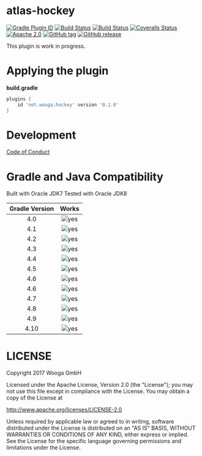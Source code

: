 atlas-hockey
=================

[![Gradle Plugin ID](https://img.shields.io/badge/gradle-net.wooga.build--unity-brightgreen.svg?style=flat-square)](https://plugins.gradle.org/plugin/net.wooga.build-unity)
[![Build Status](https://wooga-shields.herokuapp.com/jenkins/s/https/atlas-jenkins.wooga.com/job/atlas-plugins/job/atlas-hockey/job/master.svg?style=flat-square)]()
[![Build Status](https://img.shields.io/travis/wooga/atlas-hockey/master.svg?style=flat-square)](https://travis-ci.org/wooga/atlas-hockey)
[![Coveralls Status](https://img.shields.io/coveralls/wooga/atlas-hockey/master.svg?style=flat-square)](https://coveralls.io/github/wooga/atlas-hockey?branch=master)
[![Apache 2.0](https://img.shields.io/badge/license-Apache%202-blue.svg?style=flat-square)](https://raw.githubusercontent.com/wooga/atlas-hockey/master/LICENSE)
[![GitHub tag](https://img.shields.io/github/tag/wooga/atlas-hockey.svg?style=flat-square)]()
[![GitHub release](https://img.shields.io/github/release/wooga/atlas-hockey.svg?style=flat-square)]()

This plugin is work in progress.

# Applying the plugin

**build.gradle**
```groovy
plugins {
    id 'net.wooga.hockey' version '0.1.0'
}
```


Development
===========

[Code of Conduct](docs/Code-of-conduct.md)

Gradle and Java Compatibility
=============================

Built with Oracle JDK7
Tested with Oracle JDK8

| Gradle Version  | Works  |
| :-------------: | :----: |
| 4.0             | ![yes] |
| 4.1             | ![yes] |
| 4.2             | ![yes] |
| 4.3             | ![yes] |
| 4.4             | ![yes] |
| 4.5             | ![yes] |
| 4.6             | ![yes] |
| 4.6             | ![yes] |
| 4.7             | ![yes] |
| 4.8             | ![yes] |
| 4.9             | ![yes] |
| 4.10            | ![yes] |

LICENSE
=======

Copyright 2017 Wooga GmbH

Licensed under the Apache License, Version 2.0 (the "License");
you may not use this file except in compliance with the License.
You may obtain a copy of the License at

<http://www.apache.org/licenses/LICENSE-2.0>

Unless required by applicable law or agreed to in writing, software
distributed under the License is distributed on an "AS IS" BASIS,
WITHOUT WARRANTIES OR CONDITIONS OF ANY KIND, either express or implied.
See the License for the specific language governing permissions and
limitations under the License.

<!-- Links -->
[unity]:                https://unity3d.com/ "Unity 3D"
[unity_cmd]:            https://docs.unity3d.com/Manual/CommandLineArguments.html
[gradle]:               https://gradle.org/ "Gradle"
[gradle_finalizedBy]:   https://docs.gradle.org/3.5/dsl/org.gradle.api.Task.html#org.gradle.api.Task:finalizedBy
[gradle_dependsOn]:     https://docs.gradle.org/3.5/dsl/org.gradle.api.Task.html#org.gradle.api.Task:dependsOn

[yes]:                  https://atlas-resources.wooga.com/icons/icon_check.svg "yes"
[no]:                   https://atlas-resources.wooga.com/icons/icon_uncheck.svg "no"

